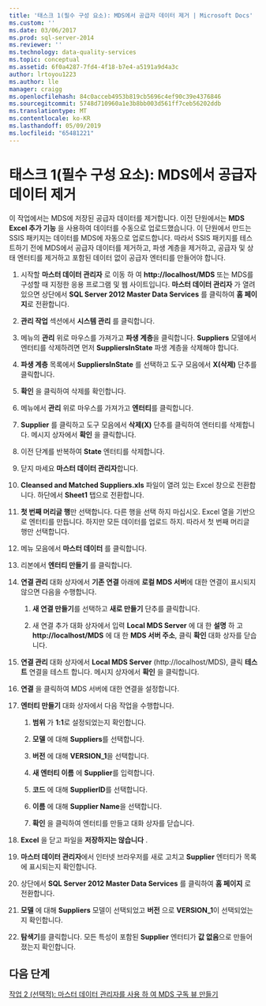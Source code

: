 ```yaml
---
title: '태스크 1(필수 구성 요소): MDS에서 공급자 데이터 제거 | Microsoft Docs'
ms.custom: ''
ms.date: 03/06/2017
ms.prod: sql-server-2014
ms.reviewer: ''
ms.technology: data-quality-services
ms.topic: conceptual
ms.assetid: 6f0a4287-7fd4-4f18-b7e4-a5191a9d4a3c
author: lrtoyou1223
ms.author: lle
manager: craigg
ms.openlocfilehash: 84c0acceb4953b819cb5696c4ef90c39e4376846
ms.sourcegitcommit: 5748d710960a1e3b8bb003d561ff7ceb56202ddb
ms.translationtype: MT
ms.contentlocale: ko-KR
ms.lasthandoff: 05/09/2019
ms.locfileid: "65481221"
---
```

# <a name="task-1-prerequisite-removing-supplier-data-in-mds"></a>태스크 1(필수 구성 요소): MDS에서 공급자 데이터 제거
  이 작업에서는 MDS에 저장된 공급자 데이터를 제거합니다. 이전 단원에서는 **MDS Excel 추가 기능** 을 사용하여 데이터를 수동으로 업로드했습니다. 이 단원에서 만드는 SSIS 패키지는 데이터를 MDS에 자동으로 업로드합니다. 따라서 SSIS 패키지를 테스트하기 전에 MDS에서 공급자 데이터를 제거하고, 파생 계층을 제거하고, 공급자 및 상태 엔터티를 제거하고 포함된 데이터 없이 공급자 엔터티를 만들어야 합니다.  
  
1.  시작할 **마스터 데이터 관리자** 로 이동 하 여 **http://localhost/MDS** 또는 MDS를 구성할 때 지정한 응용 프로그램 및 웹 사이트입니다. **마스터 데이터 관리자** 가 열려 있으면 상단에서 **SQL Server 2012 Master Data Services** 를 클릭하여 **홈 페이지**로 전환합니다.  
  
2.  **관리 작업** 섹션에서 **시스템 관리** 를 클릭합니다.  
  
3.  메뉴의 **관리** 위로 마우스를 가져가고 **파생 계층**을 클릭합니다. **Suppliers** 모델에서 엔터티를 삭제하려면 먼저 **SuppliersInState** 파생 계층을 삭제해야 합니다.  
  
4.  **파생 계층** 목록에서 **SuppliersInState** 를 선택하고 도구 모음에서 **X(삭제)** 단추를 클릭합니다.  
  
5.  **확인** 을 클릭하여 삭제를 확인합니다.  
  
6.  메뉴에서 **관리** 위로 마우스를 가져가고 **엔터티**를 클릭합니다.  
  
7.  **Supplier** 를 클릭하고 도구 모음에서 **삭제(X)** 단추를 클릭하여 엔터티를 삭제합니다. 메시지 상자에서 **확인** 을 클릭합니다.  
  
8.  이전 단계를 반복하여 **State** 엔터티를 삭제합니다.  
  
9. 닫지 마세요 **마스터 데이터 관리자**합니다.  
  
10. **Cleansed and Matched Suppliers.xls** 파일이 열려 있는 Excel 창으로 전환합니다. 하단에서 **Sheet1** 탭으로 전환합니다.  
  
11. **첫 번째 머리글 행**만 선택합니다. 다른 행을 선택 하지 마십시오. Excel 열을 기반으로 엔터티를 만듭니다. 하지만 모든 데이터를 업로드 하지. 따라서 첫 번째 머리글 행만 선택합니다.  
  
12. 메뉴 모음에서 **마스터 데이터** 를 클릭합니다.  
  
13. 리본에서 **엔터티 만들기** 를 클릭합니다.  
  
14. **연결 관리** 대화 상자에서 **기존 연결** 아래에 **로컬 MDS 서버**에 대한 연결이 표시되지 않으면 다음을 수행합니다.  
  
    1.  **새 연결 만들기**를 선택하고 **새로 만들기** 단추를 클릭합니다.  
  
    2.  새 연결 추가 대화 상자에서 입력 **Local MDS Server** 에 대 한 **설명** 하 고 **http://localhost/MDS** 에 대 한 **MDS 서버 주소**, 클릭 **확인** 대화 상자를 닫습니다.  
  
15. **연결 관리** 대화 상자에서 **Local MDS Server** (http://localhost/MDS), 클릭 **테스트** 연결을 테스트 합니다. 메시지 상자에서 **확인** 을 클릭합니다.  
  
16. **연결** 을 클릭하여 MDS 서버에 대한 연결을 설정합니다.  
  
17. **엔터티 만들기** 대화 상자에서 다음 작업을 수행합니다.  
  
    1.  **범위** 가 **$1:$1**로 설정되었는지 확인합니다.  
  
    2.  **모델** 에 대해 **Suppliers**를 선택합니다.  
  
    3.  **버전** 에 대해 **VERSION_1**을 선택합니다.  
  
    4.  **새 엔터티 이름** 에 **Supplier**를 입력합니다.  
  
    5.  **코드** 에 대해 **SupplierID**를 선택합니다.  
  
    6.  **이름** 에 대해 **Supplier Name**을 선택합니다.  
  
    7.  **확인** 을 클릭하여 엔터티를 만들고 대화 상자를 닫습니다.  
  
18. **Excel** 을 닫고 파일을 **저장하지는 않습니다** .  
  
19. **마스터 데이터 관리자**에서 인터넷 브라우저를 새로 고치고 **Supplier** 엔터티가 목록에 표시되는지 확인합니다.  
  
20. 상단에서 **SQL Server 2012 Master Data Services** 를 클릭하여 **홈 페이지** 로 전환합니다.  
  
21. **모델** 에 대해 **Suppliers** 모델이 선택되었고 **버전** 으로 **VERSION_1**이 선택되었는지 확인합니다.  
  
22. **탐색기**를 클릭합니다. 모든 특성이 포함된 **Supplier** 엔터티가 **값 없음**으로 만들어졌는지 확인합니다.  
  
## <a name="next-step"></a>다음 단계  
 [작업 2 &#40;선택적&#41;: 마스터 데이터 관리자를 사용 하 여 MDS 구독 뷰 만들기](../../2014/tutorials/task-2-optional-creating-a-mds-subscription-view-using-master-data-manager.md)  
  
  
